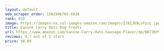 ```yaml
---
layout: default 
﻿web_scraper_order: 1582906766-6838
rank: #20
image: https://images-na.ssl-images-amazon.com/images/I/81J69LvFzrL.jpg
title: Canine Carry Outs Dog Treats
url: https://www.amazon.com/Canine-Carry-Outs-Sausage-Flavor/dp/B072BYV875/ref=zg_mw_pet-supplies_20?_encoding=UTF8&psc=1&refRID=1681C9HM719PR5VMS4KX
reviews: 4.7 out of 5 stars
price: $0.80 
---
```

